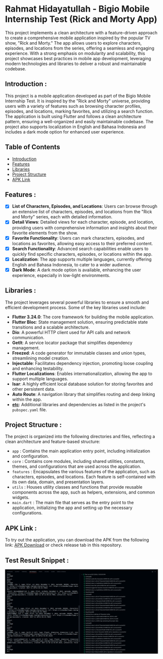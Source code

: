 # Rahmat Hidayatullah - Bigio Mobile Internship Test (Rick and Morty App)

This project implements a clean architecture with a feature-driven approach to create a comprehensive mobile application inspired by the popular TV show, "Rick and Morty." The app allows users to explore characters, episodes, and locations from the series, offering a seamless and engaging experience. With a strong emphasis on modularity and scalability, this project showcases best practices in mobile app development, leveraging modern technologies and libraries to deliver a robust and maintainable codebase.

## <a name="introduction"></a> Introduction :

This project is a mobile application developed as part of the Bigio Mobile Internship Test. It is inspired by the "Rick and Morty" universe, providing users with a variety of features such as browsing character profiles, episodes, and locations, marking favorites, and utilizing a search function. The application is built using Flutter and follows a clean architecture pattern, ensuring a well-organized and easily maintainable codebase. The project also supports localization in English and Bahasa Indonesia and includes a dark mode option for enhanced user experience.

## Table of Contents

- [Introduction](#introduction)
- [Features](#features)
- [Libraries](#libraries)
- [Project Structure](#project-structures)
- [APK Link](#apk-link)

## <a name="features"></a> Features :

- [x] **List of Characters, Episodes, and Locations**: Users can browse through an extensive list of characters, episodes, and locations from the "Rick and Morty" series, each with detailed information.
- [x] **Detail Views**: Detailed views for each character, episode, and location, providing users with comprehensive information and insights about their favorite elements from the show.
- [x] **Favorite Functionality**: Users can mark characters, episodes, and locations as favorites, allowing easy access to their preferred content.
- [x] **Search Functionality**: Advanced search capabilities enable users to quickly find specific characters, episodes, or locations within the app.
- [x] **Localization**: The app supports multiple languages, currently offering English and Bahasa Indonesia, to cater to a wider audience.
- [x] **Dark Mode**: A dark mode option is available, enhancing the user experience, especially in low-light environments.

## <a name="libraries"></a> Libraries :

The project leverages several powerful libraries to ensure a smooth and efficient development process. Some of the key libraries used include:

- **Flutter 3.24.0**: The core framework for building the mobile application.
- **Flutter Bloc**: State management solution, ensuring predictable state transitions and a scalable architecture.
- **Dio**: A powerful HTTP client used for API calls and network communication.
- **GetIt**: A service locator package that simplifies dependency management.
- **Freezed**: A code generator for immutable classes and union types, streamlining model creation.
- **Injectable**: Facilitates dependency injection, promoting loose coupling and enhancing testability.
- **Flutter Localizations**: Enables internationalization, allowing the app to support multiple languages.
- **Isar**: A highly efficient local database solution for storing favorites and other persistent data.
- **Auto Route**: A navigation library that simplifies routing and deep linking within the app.
- **[etc](https://github.com/erhahahaa/rahmat_bigio_mobile_intern_test/blob/main/pubspec.yaml)**: Additional libraries and dependencies as listed in the project's `pubspec.yaml` file.

## <a name="project-structures"></a> Project Structure :

The project is organized into the following directories and files, reflecting a clean architecture and feature-based structure:

- `app` : Contains the main application entry point, including initialization and configuration.
- `core` : Contains core modules, including shared utilities, constants, themes, and configurations that are used across the application.
- `features` : Encapsulates the various features of the application, such as characters, episodes, and locations. Each feature is self-contained with its own data, domain, and presentation layers.
- `utils` : Houses utility classes and functions that provide reusable components across the app, such as helpers, extensions, and common widgets.
- `main.dart` : The main file that serves as the entry point to the application, initializing the app and setting up the necessary configurations.

## <a name="apk-link"></a> APK Link :

To try out the application, you can download the APK from the following link: [APK Download](https://drive.google.com/file/d/1aR4gZvPA5NUKlbyM9khExWhDWiZcyHr-/view?usp=sharing) or check release tab in this repository.

## <a name="test-result-snippet"></a> Test Result Snippet :

<!-- image -->

![Test Result Snippet](https://raw.githubusercontent.com/erhahahaa/rahmat_bigio_mobile_intern_test/main/resources/test/result_snippet.png "Test Result Snippet")
